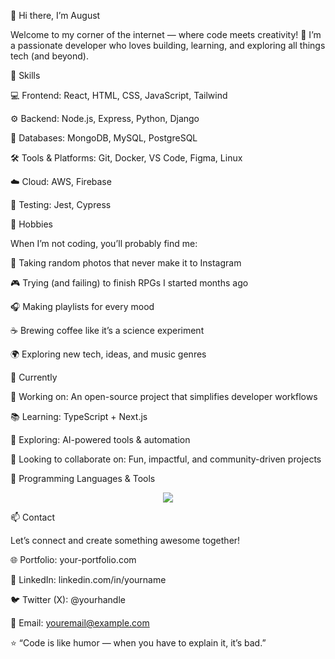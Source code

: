 👋 Hi there, I’m August

Welcome to my corner of the internet — where code meets creativity! 🚀
I’m a passionate developer who loves building, learning, and exploring all things tech (and beyond).

🧠 Skills

💻 Frontend: React, HTML, CSS, JavaScript, Tailwind

⚙️ Backend: Node.js, Express, Python, Django

🧩 Databases: MongoDB, MySQL, PostgreSQL

🛠️ Tools & Platforms: Git, Docker, VS Code, Figma, Linux

☁️ Cloud: AWS, Firebase

🧪 Testing: Jest, Cypress

🎨 Hobbies

When I’m not coding, you’ll probably find me:

📸 Taking random photos that never make it to Instagram

🎮 Trying (and failing) to finish RPGs I started months ago

🎧 Making playlists for every mood

☕ Brewing coffee like it’s a science experiment

🌍 Exploring new tech, ideas, and music genres

🌱 Currently

🔭 Working on: An open-source project that simplifies developer workflows

📚 Learning: TypeScript + Next.js

🧩 Exploring: AI-powered tools & automation

🤝 Looking to collaborate on: Fun, impactful, and community-driven projects

🧰 Programming Languages & Tools
<p align="center"> <img src="https://skillicons.dev/icons?i=js,ts,react,nodejs,python,html,css,tailwind,docker,git,github,vscode" /> </p>
📫 Contact

Let’s connect and create something awesome together!

🌐 Portfolio: your-portfolio.com

💼 LinkedIn: linkedin.com/in/yourname

🐦 Twitter (X): @yourhandle

📧 Email: youremail@example.com

⭐ “Code is like humor — when you have to explain it, it’s bad.”
